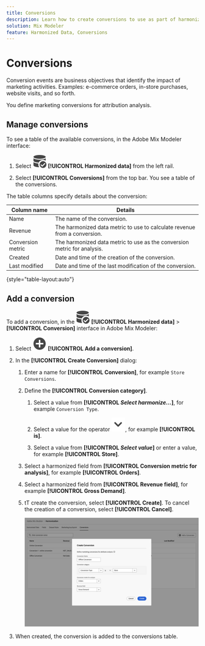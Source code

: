```yaml
---
title: Conversions
description: Learn how to create conversions to use as part of harmonizing your data in Adobe Mix Modeler.
solution: Mix Modeler
feature: Harmonized Data, Conversions
---
```


# Conversions

Conversion events are business objectives that identify the impact of marketing activities. Examples: e-commerce orders, in-store purchases, website visits, and so forth.

You define marketing conversions for attribution analysis.

## Manage conversions

To see a table of the available conversions, in the Adobe Mix Modeler interface:

1. Select ![DataSearch](../assets/icons/DataCheck.svg) **[!UICONTROL Harmonized data]** from the left rail.
   
1. Select **[!UICONTROL Conversions]** from the top bar. You see a table of the conversions.

The table columns specify details about the conversion:

| Column name | Details |
| --- | ---|
| Name | The name of the conversion.  |
| Revenue | The harmonized data metric to use to calculate revenue from a conversion.  |
| Conversion metric | The harmonized data metric to use as the conversion metric for analysis. |
| Created | Date and time of the creation of the conversion. |
| Last modified | Date and time of the last modification of the conversion. |

{style="table-layout:auto"}

## Add a conversion

To add a conversion, in the ![DataSearch](../assets/icons/DataCheck.svg) **[!UICONTROL Harmonized data]** > **[!UICONTROL Conversion]** interface in Adobe Mix Modeler:

1. Select ![Add](../assets/icons/AddCircle.svg) **[!UICONTROL Add a conversion]**.

1. In the **[!UICONTROL Create Conversion]** dialog:

    1. Enter a name for **[!UICONTROL Conversion]**, for example `Store Conversions`.
   
    1. Define the **[!UICONTROL Conversion category]**.

       1. Select a value from **[!UICONTROL *Select harmonize...*]**, for example `Conversion Type`.
   
       1. Select a value for the operator ![Chevron](../assets/icons/ChevronDown.svg), for example **[!UICONTROL is]**.

       1. Select a value from **[!UICONTROL *Select value*]** or enter a value, for example **[!UICONTROL Store]**.

    1. Select a harmonized field from **[!UICONTROL Conversion metric for analysis]**, for example **[!UICONTROL Orders]**.

    1. Select a harmonized field from **[!UICONTROL Revenue field]**, for example **[!UICONTROL Gross Demand]**.

    1. tT create the conversion, select **[!UICONTROL Create]**. To cancel the creation of a conversion, select **[!UICONTROL Cancel]**.

        ![Alt text](../assets/create-conversion.png)

1. When created, the conversion is added to the conversions table.
